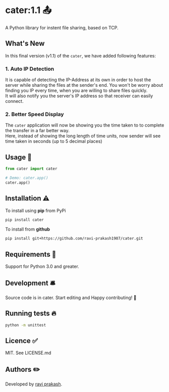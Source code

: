 # cater:1.1 📤

A Python library for instent file sharing, based on TCP.

## What's New  

In this final version (v1.1) of the `cater`, we have added following features:  

### 1. Auto IP Detection  
It is capable of detecting the IP-Address at its own in order to host the server while sharing the files at the sender's end. You won't be worry about finding you IP every time, when you are willing to share files quickly.  
It will also notify you the server's IP address so that receiver can easily connect.  

### 2. Better Speed Display  
The `cater` application will now be showing you the time taken to to complete the transfer in a far better way.  
Here, instead of showing the long length of time units, now sender will see time taken in seconds (up to 5 decimal places)  


## Usage 🎯

```python
from cater import cater

# Demo: cater.app()
cater.app()
```
<!-- See `examples` folder for more. -->

## Installation ⚠️

To install using **pip** from PyPi  
```sh
pip install cater
```  
To install from **github**

```sh
pip install git+https://github.com/ravi-prakash1907/cater.git
```

## Requirements 🌌

Support for Python 3.0 and greater.

## Development 🛎️

<!--
```sh
conda create -n cater_env python=3.7 # do it once
conda install -r requirements.txt
```
-->

Source code is in cater. Start editing and Happy contributing! 🌟

<!--
## Deployment to PyPI 💎

Based on descriptions from [here](https://packaging.python.org/guides/publishing-package-distribution-releases-using-github-actions-ci-cd-workflows/), whenever project owner pushes a tagged commit to this Git repository remote on GitHub, GH workflow will publish it to PyPI.

And it'll publish any push to TestPyPI which is useful for providing test builds to repo's alpha users as well as making sure that your release pipeline remains healthy.

Manual deploy to TestPyPI:
```sh
python setup.py sdist bdist_wheel
twine upload -r testpypi dist/*
```
-->
## Running tests 🔥

```sh
python -m unittest
```

## Licence ✅

MIT. See LICENSE.md  

<!--
## Version

Follows syntax vM.M.P
First is major and means not backwards compatible changes. Second is minor and means backwards compatible changes. 
Third is patch and means small backwards compatible changes.

The manual place of source of truth is at `cater/__init__.py`

Source: https://packaging.python.org/guides/single-sourcing-package-version/#single-sourcing-the-version
-->  

## Authors ✏️

Developed by [ravi prakash](http://ravi-prakash1907.gitlab.io/).


